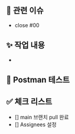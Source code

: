 ## 📌 관련 이슈
<!-- 이슈 완료 전이면 close 없이 #00만 작성해주세요 -->
- close #00

## ✨ 작업 내용
<!-- 작업한 내용을 명확히 요약해주세요 (예: 기능 추가/수정/제거, 리팩토링 등) -->
- 

## 📸 Postman 테스트
<!-- 이미지 첨부 -->


## ✅ 체크 리스트
- [] main 브랜치 pull 완료
- [] Assignees 설정
